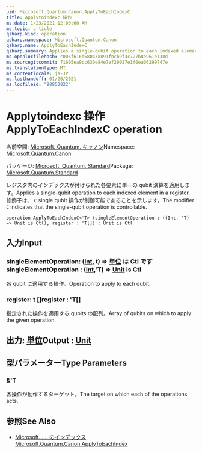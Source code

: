 ```yaml
---
uid: Microsoft.Quantum.Canon.ApplyToEachIndexC
title: Applytoindexc 操作
ms.date: 1/23/2021 12:00:00 AM
ms.topic: article
qsharp.kind: operation
qsharp.namespace: Microsoft.Quantum.Canon
qsharp.name: ApplyToEachIndexC
qsharp.summary: Applies a single-qubit operation to each indexed element in a register. The modifier `C` indicates that the single-qubit operation is controllable.
ms.openlocfilehash: c005f616d580438891fbcb9f3c727b8e961e138d
ms.sourcegitcommit: 71605ea9cc630e84e7ef29027e1f0ea06299747e
ms.translationtype: MT
ms.contentlocale: ja-JP
ms.lasthandoff: 01/26/2021
ms.locfileid: "98850822"
---
```

# <a name="applytoeachindexc-operation"></a><span data-ttu-id="6fb7c-102">Applytoindexc 操作</span><span class="sxs-lookup"><span data-stu-id="6fb7c-102">ApplyToEachIndexC operation</span></span>

<span data-ttu-id="6fb7c-103">名前空間: [Microsoft. Quantum. キャノン](xref:Microsoft.Quantum.Canon)</span><span class="sxs-lookup"><span data-stu-id="6fb7c-103">Namespace: [Microsoft.Quantum.Canon](xref:Microsoft.Quantum.Canon)</span></span>

<span data-ttu-id="6fb7c-104">パッケージ: [Microsoft. Quantum. Standard](https://nuget.org/packages/Microsoft.Quantum.Standard)</span><span class="sxs-lookup"><span data-stu-id="6fb7c-104">Package: [Microsoft.Quantum.Standard](https://nuget.org/packages/Microsoft.Quantum.Standard)</span></span>


<span data-ttu-id="6fb7c-105">レジスタ内のインデックスが付けられた各要素に単一の qubit 演算を適用します。</span><span class="sxs-lookup"><span data-stu-id="6fb7c-105">Applies a single-qubit operation to each indexed element in a register.</span></span>
<span data-ttu-id="6fb7c-106">修飾子は、 `C` single qubit 操作が制御可能であることを示します。</span><span class="sxs-lookup"><span data-stu-id="6fb7c-106">The modifier `C` indicates that the single-qubit operation is controllable.</span></span>

```qsharp
operation ApplyToEachIndexC<'T> (singleElementOperation : ((Int, 'T) => Unit is Ctl), register : 'T[]) : Unit is Ctl
```


## <a name="input"></a><span data-ttu-id="6fb7c-107">入力</span><span class="sxs-lookup"><span data-stu-id="6fb7c-107">Input</span></span>

### <a name="singleelementoperation--intt--unit--is-ctl"></a><span data-ttu-id="6fb7c-108">singleElementOperation: ([Int](xref:microsoft.quantum.lang-ref.int), t) => [単位](xref:microsoft.quantum.lang-ref.unit)  は Ctl です</span><span class="sxs-lookup"><span data-stu-id="6fb7c-108">singleElementOperation : ([Int](xref:microsoft.quantum.lang-ref.int),'T) => [Unit](xref:microsoft.quantum.lang-ref.unit)  is Ctl</span></span>

<span data-ttu-id="6fb7c-109">各 qubit に適用する操作。</span><span class="sxs-lookup"><span data-stu-id="6fb7c-109">Operation to apply to each qubit.</span></span>


### <a name="register--t"></a><span data-ttu-id="6fb7c-110">register: t []</span><span class="sxs-lookup"><span data-stu-id="6fb7c-110">register : 'T[]</span></span>

<span data-ttu-id="6fb7c-111">指定された操作を適用する qubits の配列。</span><span class="sxs-lookup"><span data-stu-id="6fb7c-111">Array of qubits on which to apply the given operation.</span></span>



## <a name="output--unit"></a><span data-ttu-id="6fb7c-112">出力: [単位](xref:microsoft.quantum.lang-ref.unit)</span><span class="sxs-lookup"><span data-stu-id="6fb7c-112">Output : [Unit](xref:microsoft.quantum.lang-ref.unit)</span></span>



## <a name="type-parameters"></a><span data-ttu-id="6fb7c-113">型パラメーター</span><span class="sxs-lookup"><span data-stu-id="6fb7c-113">Type Parameters</span></span>

### <a name="t"></a><span data-ttu-id="6fb7c-114">&</span><span class="sxs-lookup"><span data-stu-id="6fb7c-114">'T</span></span>

<span data-ttu-id="6fb7c-115">各操作が動作するターゲット。</span><span class="sxs-lookup"><span data-stu-id="6fb7c-115">The target on which each of the operations acts.</span></span>

## <a name="see-also"></a><span data-ttu-id="6fb7c-116">参照</span><span class="sxs-lookup"><span data-stu-id="6fb7c-116">See Also</span></span>

- [<span data-ttu-id="6fb7c-117">Microsoft...... のインデックス</span><span class="sxs-lookup"><span data-stu-id="6fb7c-117">Microsoft.Quantum.Canon.ApplyToEachIndex</span></span>](xref:Microsoft.Quantum.Canon.ApplyToEachIndex)